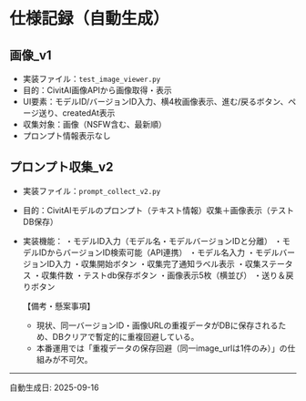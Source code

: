 # 仕様記録（自動生成）

## 画像_v1
- 実装ファイル：`test_image_viewer.py`
- 目的：CivitAI画像APIから画像取得・表示
- UI要素：モデルID/バージョンID入力、横4枚画像表示、進む/戻るボタン、ページ送り、createdAt表示
- 収集対象：画像（NSFW含む、最新順）
- プロンプト情報表示なし



## プロンプト収集_v2
- 実装ファイル：`prompt_collect_v2.py`
- 目的：CivitAIモデルのプロンプト（テキスト情報）収集＋画像表示（テストDB保存）
- 実装機能：
	・モデルID入力（モデル名・モデルバージョンIDと分離）
	・モデルIDからバージョンID検索可能（API連携）
	・モデル名入力
	・モデルバージョンID入力
	・収集開始ボタン
	・収集完了通知ラベル表示
	・収集ステータス
	・収集件数
	・テストdb保存ボタン
	・画像表示5枚（横並び）
	・送り＆戻りボタン

	【備考・懸案事項】
	- 現状、同一バージョンID・画像URLの重複データがDBに保存されるため、DBクリアで暫定的に重複回避している。
	- 本番運用では「重複データの保存回避（同一image_urlは1件のみ）」の仕組みが不可欠。

---
自動生成日: 2025-09-16
